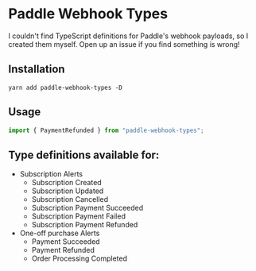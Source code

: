 # Paddle Webhook Types

I couldn't find TypeScript definitions for Paddle's webhook payloads, so I created them myself. Open up an issue if you find something is wrong!

## Installation

```
yarn add paddle-webhook-types -D
```

## Usage

```ts
import { PaymentRefunded } from "paddle-webhook-types";
```

## Type definitions available for:

- Subscription Alerts
  - Subscription Created
  - Subscription Updated
  - Subscription Cancelled
  - Subscription Payment Succeeded
  - Subscription Payment Failed
  - Subscription Payment Refunded
- One-off purchase Alerts
  - Payment Succeeded
  - Payment Refunded
  - Order Processing Completed
